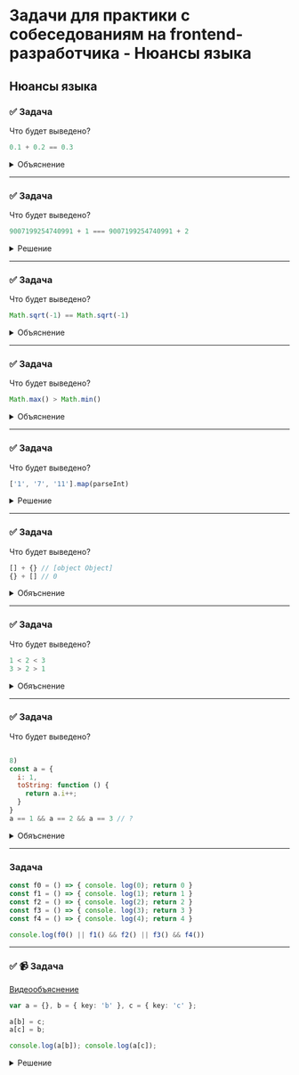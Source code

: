 # Задачи для практики с собеседованиям на frontend-разработчика - Нюансы языка

## Нюансы языка

### ✅ Задача

Что будет выведено?

```ts
0.1 + 0.2 == 0.3
```

<details>
  <summary>Объяснение</summary>
  

В JS есть числа двойной точности (как double в других языках, 64 разряда) с плавающей точкой, соответствующие стандарту IEEE 754.  

У числа есть 2 части:
- мантисса, или значимая часть, содержит цифры;  
- экспонента указывает, где в мантиссе необходимо расположить десятичную точку;  

При такой записи есть проблема с десятичными дробями.   
Так, язык JavaScript не может точно представить 0.1, 0.2, 0.3, так как в двоичной системе они являются бесконечными и появляется погрешность.

По итогу, `0.1 + 0.2 == 0.3` выдаст `false`

```js
0.1.toFixed(20) // '0.10000000000000000555'
0.2.toFixed(20) // '0.20000000000000001110'
0.1 + 0.2       // 0.30000000000000004
```
</details>

 ---
 <!--  ------------------------------------------------------------------------------------------------------------------------------------------------------- -->


### ✅ Задача

Что будет выведено?

```ts
9007199254740991 + 1 === 9007199254740991 + 2 
```


<details>
  <summary>Решение</summary>

9007199254740991 - это значение константы Number.MAX_SAFE_INTEGER. Иными словами – верхний предел диапазона безопасных вычислений, поэтому неважно сколько мы будем прибавлять, в обоих случаях мы упремся в лимит INT.
</details>

 ---
 <!--  ------------------------------------------------------------------------------------------------------------------------------------------------------- -->


### ✅ Задача

Что будет выведено?

```js
Math.sqrt(-1) == Math.sqrt(-1)
```


<details>
  <summary>Объяснение</summary>

Результат `Math.sqrt(-1)` - `NaN (Not a Number)`. Это специальное значение JavaScript.  
В итоге одно значение `NaN` не равно другому.   
А так как `NaN` нельзя ни с чем сравнивать, то сравнение `NaN` и `NaN` будет сравнивать 2 разны значения, поэтому результат будет `false`.
</details>

 ---
 <!--  ------------------------------------------------------------------------------------------------------------------------------------------------------- -->


### ✅ Задача

Что будет выведено?

```js
Math.max() > Math.min()
```

<details>
  <summary>Объяснение</summary>
  
`Math.max - -Infinite`  
`Math.min - +Infinite`  

Для Math.min минимальным значением в наборе становится самое большое возможное число, которое меньше или равно каждому члену набора.   
В непустом множестве такое число ограничено меньшим из его членов. Но если множество пустое, то для этого числа нет никаких ограничений – и возвращается бесконечность.   

В пустом наборе нет члена больше, чем бесконечность, поэтому `Math.max() > Math.min()` выдаст `false`.
</details>

 ---
 <!--  ------------------------------------------------------------------------------------------------------------------------------------------------------- -->


### ✅ Задача

Что будет выведено?

```js
['1', '7', '11'].map(parseInt)
```


<details>
  <summary>Решение</summary>

Запись эквивалентна 
```js
['1', '7', '11'].map((element, index) => parseInt(element, index))
```

`parseInt` используется для перевода значения в систему счисления. 
Если второй параметр не передан, то используется 10. В нашем случае разрядность передается через index.

Соответстванно
```js
[parseInt('1', 0), parseInt('7', 1), parseInt('11', 2)]
```

Уметь переводить системы счисления не нужно, этого будет достаточно, но для общего развития, ответ будет таким:
1. При неопределенном основании взялось дефолтное значение - 10. Результат - 1;
2. В единичной системе счисления не может быть цифры 7, возвращается NaN.
3. В двоичной системе число 11 – это 3.

[Калькулятор систем счисления](https://numsys.ru/)
</details>

 ---
 <!--  ------------------------------------------------------------------------------------------------------------------------------------------------------- -->


### ✅ Задача

Что будет выведено?

```js
[] + {} // [object Object]
{} + [] // 0
```

<details>
  <summary>Обяъснение</summary>

В первом выражении вызывается метод массива `[].toString`, результатом которого будет пустая строка
После этого идет сложение и вызывается метод `{}.toString`, который отдает `[object Object]`

Во втором выражении `{}` определяются не как объект, а как блок кода, поэтому он не участвует в сложении
Дальше вызывается `+[]`, который переводит `[]` в числовой вид. 
Пустой массив в этом случае приводится к 0. Если бы в массиве были значения, вернулась бы 1
  
```js
[] + {} // [object Object]
{} + [] // 0
```
</details>

 ---
 <!--  ------------------------------------------------------------------------------------------------------------------------------------------------------- -->


### ✅ Задача

Что будет выведено?

```js
1 < 2 < 3
3 > 2 > 1
```

<details>
  <summary>Обяъснение</summary>
  
Выражение разбирается слева направо и берет не все выражение целиком, а рассматривает его по частям
`1 < 2 = true`
`true < 3` - `true` приводится к `Number` и идет сравнение `1 < 3`. Результат `true`.

Во втором варианте 
`3 > 2` - `true`
`true > 1` -> `1 > 1` -> Результат `false`
</details>

 ---
 <!--  ------------------------------------------------------------------------------------------------------------------------------------------------------- -->


### ✅ Задача

Что будет выведено?

```js

8)
const a = {
  i: 1,
  toString: function () { 
    return a.i++; 
  }
}
a == 1 && a == 2 && a == 3 // ?
```

<details>
  <summary>Обяъснение</summary>
  
При проверке `a` вызывается `a.toString()`.
Так как в этом объекте этот методе переопределен, то он возвращает не `[object Object]`, а то, что было написано.

`a == 1`. Вызываем `toString` и получаем 1, вызываем `++`. Результат `true`  
`а == 2`. Вызываем `toString`, `i` после `++` уже равно 2 - отдаем ее и вызываем `++`. Результат `true`  
`а == 3`. Вызываем `toString`, `i` после `++` уже равно 3 - отдаем ее и вызываем `++`. Результат `true`  

`true && true && true` -> `true`

Ответ: `true`

</details>

 ---
 <!--  ------------------------------------------------------------------------------------------------------------------------------------------------------- -->

### Задача

```ts
const f0 = () => { console. log(0); return 0 }
const f1 = () => { console. log(1); return 1 }
const f2 = () => { console. log(2); return 2 }
const f3 = () => { console. log(3); return 3 }
const f4 = () => { console. log(4); return 4 }

console.log(f0() || f1() && f2() || f3() && f4())
```

 ---
 <!--  ------------------------------------------------------------------------------------------------------------------------------------------------------- -->

### ✅ 📹 Задача

[Видеообъяснение](ССЫЛКА)

```ts
var a = {}, b = { key: 'b' }, c = { key: 'c' };

a[b] = c;
a[c] = b;

console.log(a[b]); console.log(a[c]);

```

<details>
    <summary>Решение</summary>

У нас есть 3 переменных:
a - путой объект `{}`  
b - объект с полем key = b `{ key: 'b' }`  
c - объект с полем key = c `{ key: 'c' }`   

На 3 строке используем переменную `b` как ключ `a[b]`.   
При использовании любого типа данных как ключа проихсодить преобразование к типу данных `string`. При преобразовании объекта к строке происхиодит `Object.toString()`, который для всех объектов отдаст `[object Object]`.

То есть, на 3 строке происходит обращение `a[b]`, то есть `a['[object Object]']`.  

По этому ключу присваивается объект `c` и объект `a` выглядит следующим образом: `{ '[object Object]': { key: 'c' } }`  

Дальше идет обращение `a[c]`.  
Логика такая же, объект `c` преобразовывается в строку `[object Object]` и идет обращение по тому же ключу.  
Если обращаемся по тому же ключу, значит перезаписываем значение и итоговая структура будет равна `{ '[object Object]': { key: 'b' } }`

Итого, при обращении к `a[b]` и `a[c]` в `console.log` также будет обращение к одному ключу и будет выведено `{ key: 'b' }` в обоих случаях
</details>